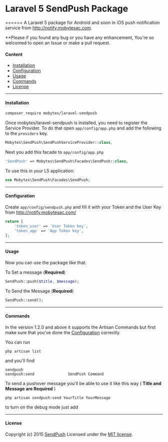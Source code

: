 # Laravel 5 SendPush Package
======
A Laravel 5 package for Android and soon in iOS push notification service from http://notify.mobytesac.com.

**Please if you found any bug or you have any enhancement, You're so welcomed to open an Issue or make a pull request.

#### Content
- [Installation](#installation)
- [Configuration](#configuration)
- [Usage](#usage)
- [Commands](#commands)
- [License](#license)

----------


#### Installation

```bash
composer require mobytes/laravel-sendpush
```


Once mobytes/laravel-sendpush is installed, you need to register the Service Provider. To do that open `app/config/app.php` and add the following to the `providers` key.

```php
Mobytes\SendPush\SendPushServiceProvider::class,
```

Next you add this facade to `app/config/app.php`

```php
'SendPush' => Mobytes\SendPush\Facades\SendPush::class,
```

To use this in your L5 application:

```php
use Mobytes\SendPush\Facades\SendPush;
```

----------


#### Configuration

Create `app/config/sendpush.php`  and fill it with your Token and the User Key from http://notify.mobytesac.com/

```php
return [
    'token_user' => 'User Token key',
    'token_app' => 'App Token key',
];
```

----------

#### Usage
Now you can use the package like that:

To Set a message (**Required**)
```php
SendPush::push($title, $message);
```
To Send the Message (**Required**)
```php
SendPush::send();
```


----------
#### Commands

In the version 1.2.0 and above it supports the Artisan Commands but first make sure that you've done the [Configuration](#configuration) correctly.

You can run

    php artisan list
and you'll find

    sendpush
    sendpush:send               SendPush Command

To send a pushover message you'll be able to use it like this way ( **Title and Message are Required** )

    php artisan sendpush:send YourTitle YourMessage
to turn on the debug mode just add

----------


#### License

Copyright (c) 2015 [SendPush][1] Licensed under the [MIT license][2].


  [1]: http://notify.mobytesac.com/
  [2]: https://github.com/dyaa/Laravel-pushover/blob/master/LICENSE
